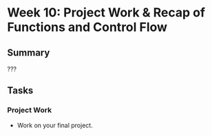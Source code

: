# Week 10: Project Work & Recap of Functions and Control Flow

## Summary  
???

## Tasks

### Project Work
  - Work on your final project.
